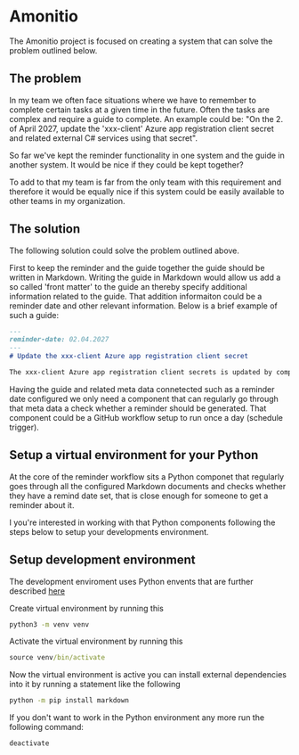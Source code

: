 # Amonitio
The Amonitio project is focused on creating a system that can solve the problem outlined below.

## The problem
In my team we often face situations where we have to remember to complete certain tasks at a given time in the future. Often the tasks are complex and require a guide to complete. An example could be: "On the 2. of April 2027, update the 'xxx-client' Azure app registration client secret and related external C# services using that secret".

So far we've kept the reminder functionality in one system and the guide in another system. It would be nice if they could be kept together?

To add to that my team is far from the only team with this requirement and therefore it would be equally nice if this system could be easily available to other teams in my organization.

## The solution
The following solution could solve the problem outlined above.

First to keep the reminder and the guide together the guide should be written in Markdown. Writing the guide in Markdown would allow us add a so called 'front matter' to the guide an thereby specify additional information related to the guide. That addition informaiton could be a reminder date and other relevant information. Below is a brief example of such a guide:

```markdown
---
reminder-date: 02.04.2027
---
# Update the xxx-client Azure app registration client secret

The xxx-client Azure app registration client secrets is updated by completing the following steps...
```
Having the guide and related meta data connetected such as a reminder date configured we only need a component that can regularly go through that meta data a check whether a reminder should be generated. That component could be a GitHub workflow setup to run once a day (schedule trigger).

## Setup a virtual environment for your Python
At the core of the reminder workflow sits a Python componet that regularly goes through all the configured Markdown documents and checks whether they have a remind date set, that is close enough for someone to get a reminder about it.

I you're interested in working with that Python components following the steps below to setup your developments environment.

## Setup development environment
The development enviroment uses Python envents that are further described [here](https://realpython.com/python-virtual-environments-a-primer/)

Create virtual environment by running this
```cmd
python3 -m venv venv
```

Activate the virtual environment by running this 
```cmd
source venv/bin/activate
```

Now the virtual environment is active you can install external dependencies into it by running a statement like the following
```cmd
python -m pip install markdown
```

If you don't want to work in the Python environment any more run the following command:
```cmd
deactivate
```

